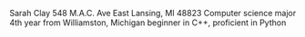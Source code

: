 Sarah Clay 
548 M.A.C. Ave
East Lansing, MI 48823
Computer science major
4th year
from Williamston, Michigan
beginner in C++, proficient in Python
